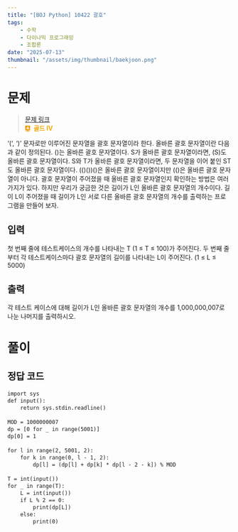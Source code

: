 ```yaml
---
title: "[BOJ Python] 10422 괄호"
tags:
    - 수학
    - 다이나믹 프로그래밍
    - 조합론
date: "2025-07-13"
thumbnail: "/assets/img/thumbnail/baekjoon.png"
---
```


# 문제  
> [문제 링크](https://www.acmicpc.net/problem/10422)  
<img src="/img/gold4.png" alt="Gold IV" style="height:1em; width:auto; vertical-align:middle; margin-right:4px;"> <span style="color:#f1a900;"><strong>골드 IV</strong>



‘(‘, ‘)’ 문자로만 이루어진 문자열을 괄호 문자열이라 한다. 올바른 괄호 문자열이란 다음과 같이 정의된다. ()는 올바른 괄호 문자열이다. S가 올바른 괄호 문자열이라면, (S)도 올바른 괄호 문자열이다. S와 T가 올바른 괄호 문자열이라면, 두 문자열을 이어 붙인 ST도 올바른 괄호 문자열이다. (()())()은 올바른 괄호 문자열이지만 (()은 올바른 괄호 문자열이 아니다. 괄호 문자열이 주어졌을 때 올바른 괄호 문자열인지 확인하는 방법은 여러 가지가 있다.
하지만 우리가 궁금한 것은 길이가 L인 올바른 괄호 문자열의 개수이다. 길이 L이 주어졌을 때 길이가 L인 서로 다른 올바른 괄호 문자열의 개수를 출력하는 프로그램을 만들어 보자.

## 입력
첫 번째 줄에 테스트케이스의 개수를 나타내는 T (1 ≤ T ≤ 100)가 주어진다. 두 번째 줄부터 각 테스트케이스마다 괄호 문자열의 길이를 나타내는 L이 주어진다. (1 ≤ L ≤ 5000) 

## 출력
각 테스트 케이스에 대해 길이가 L인 올바른 괄호 문자열의 개수를 1,000,000,007로 나눈 나머지를 출력하시오.


# 풀이

## 정답 코드
```
import sys
def input():
    return sys.stdin.readline()

MOD = 1000000007
dp = [0 for _ in range(5001)]
dp[0] = 1

for l in range(2, 5001, 2):
    for k in range(0, l - 1, 2):
        dp[l] = (dp[l] + dp[k] * dp[l - 2 - k]) % MOD

T = int(input())
for _ in range(T):
    L = int(input())
    if L % 2 == 0:
        print(dp[L])
    else:
        print(0)
```